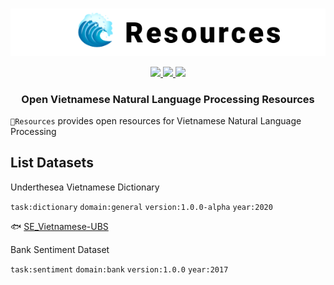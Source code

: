<p align="center">
<br/>
<img src="docs/images/underthesea_resources.png"/>
<br/>
</p>

<p align="center">
  <a href="LICENSE">
    <img src="https://img.shields.io/badge/license-GPLv3-blue"/>
  </a>
  <a href="#">
    <img src="https://img.shields.io/badge/made%20with-%E2%9D%A4-red.svg"/>
  </a>
  <a href="#">
    <img src="https://img.shields.io/badge/datasets-2-brightgreen"/>
  </a>
</p>

<h3 align="center">
Open Vietnamese Natural Language Processing Resources
</h3>

`🌊Resources` provides open resources for Vietnamese Natural Language Processing

## List Datasets

Underthesea Vietnamese Dictionary

`task:dictionary` `domain:general` `version:1.0.0-alpha` `year:2020`

🐟 [SE_Vietnamese-UBS](SE_Vietnamese-UBS)

Bank Sentiment Dataset

`task:sentiment` `domain:bank` `version:1.0.0` `year:2017`

